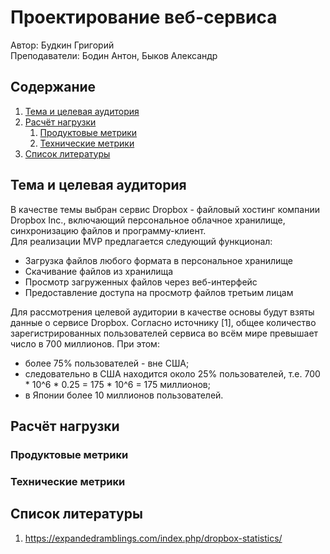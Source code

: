 # Проектирование веб-сервиса
Автор: Будкин Григорий<br>
Преподаватели: Бодин Антон, Быков Александр

## Содержание
1. [Тема и целевая аудитория](#introduction)
2. [Расчёт нагрузки](#load-calculation)
    1. [Продуктовые метрики](#product-metrics)
    2. [Технические метрики](#tech-metrics)
3. [Список литературы](#literature)


## Тема и целевая аудитория <a name="introduction"></a>
В качестве темы выбран сервис Dropbox -  файловый хостинг компании Dropbox Inc., включающий персональное облачное хранилище, синхронизацию файлов и программу-клиент.<br>
Для реализации MVP предлагается следующий функционал: 
* Загрузка файлов любого формата в персональное хранилище
* Скачивание файлов из хранилища
* Просмотр загруженных файлов через веб-интерфейс
* Предоставление доступа на просмотр файлов третьим лицам

Для рассмотрения целевой аудитории в качестве основы будут взяты данные о сервисе Dropbox. Согласно источнику [1], общее количество зарегистрированных пользователей сервиса во всём мире превышает число в 700 миллионов. При этом:
* более 75% пользователей - вне США;
* следовательно в США находится около 25% пользователей, т.е. 700 * 10^6 * 0.25 = 175 * 10^6 = 175 миллионов;
* в Японии более 10 миллионов пользователей.

## Расчёт нагрузки <a name="load-calculation"></a>


### Продуктовые метрики <a name="product-metrics"></a>


### Технические метрики <a name="tech-metrics"></a>


## Список литературы <a name="literature"></a>
1. https://expandedramblings.com/index.php/dropbox-statistics/

